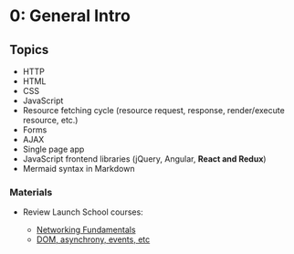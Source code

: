 # 0: General Intro

## Topics

- HTTP
- HTML
- CSS
- JavaScript
- Resource fetching cycle (resource request, response, render/execute resource, etc.)
- Forms
- AJAX
- Single page app
- JavaScript frontend libraries (jQuery, Angular, **React and Redux**)
- Mermaid syntax in Markdown

### Materials

- Review Launch School courses:

    - [Networking Fundamentals](https://github.com/lucsorr/launch-school/tree/main/LS170-LS171)
    - [DOM, asynchrony, events, etc](https://github.com/lucsorr/launch-school/tree/main/JS230)
